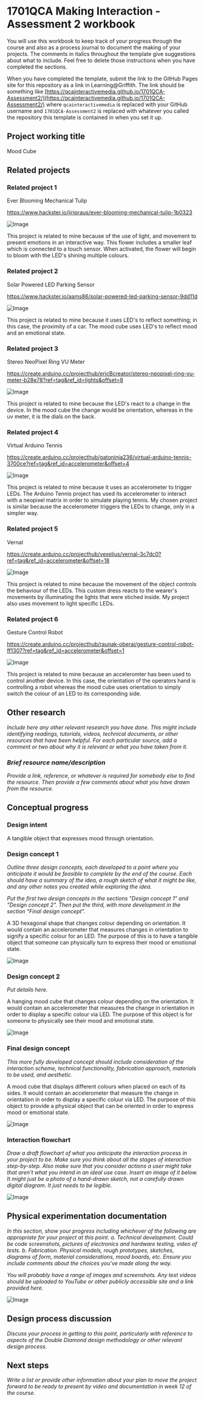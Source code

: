 # 1701QCA Making Interaction - Assessment 2 workbook

You will use this workbook to keep track of your progress through the course and also as a process journal to document the making of your projects. The comments in italics throughout the template give suggestions about what to include. Feel free to delete those instructions when you have completed the sections.

When you have completed the template, submit the link to the GitHub Pages site for this repository as a link in Learning@Griffith. The link should be something like [https://qcainteractivemedia.github.io/1701QCA-Assessment2/](https://qcainteractivemedia.github.io/1701QCA-Assessment2/) where `qcainteractivemedia` is replaced with your GitHub username and `1701QCA-Assessment2` is replaced with whatever you called the repository this template is contained in when you set it up.

## Project working title ##
Mood Cube

## Related projects ##

### Related project 1 ###
Ever Blooming Mechanical Tulip

https://www.hackster.io/jiripraus/ever-blooming-mechanical-tulip-1b0323

![Image](everbloomingtulip.PNG)

This project is related to mine because of the use of light, and movement to present emotions in an interactive way. This flower includes a smaller leaf which is connected to a touch sensor. When activated, the flower will begin to bloom with the LED's shining multiple colours. 

### Related project 2 ###
Solar Powered LED Parking Sensor

https://www.hackster.io/aams86/solar-powered-led-parking-sensor-9dd11d

![Image](solarpoweredLEDparkingsensor.PNG)

This project is related to mine because it uses LED's to reflect something; in this case, the proximity of a car. The mood cube uses LED's to reflect mood and an emotional state.

### Related project 3 ###
Stereo NeoPixel Ring VU Meter

https://create.arduino.cc/projecthub/ericBcreator/stereo-neopixel-ring-vu-meter-b28e78?ref=tag&ref_id=lights&offset=8

![Image](stereoneopixelringvumeter.PNG)

This project is related to mine because the LED's react to a change in the device. In the mood cube the change would be orientation, whereas in the uv meter, it is the dials on the back.

### Related project 4 ###
Virtual Arduino Tennis

https://create.arduino.cc/projecthub/gatoninja236/virtual-arduino-tennis-3700ce?ref=tag&ref_id=accelerometer&offset=4

![Image](virtualarduinotennis.PNG)

This project is related to mine because it uses an accelerometer to trigger LEDs. The Arduino Tennis project has used its accelerometer to interact with a neopixel matrix in order to simulate playing tennis. My chosen project is similar because the accelerometer triggers the LEDs to change, only in a simpler way.

### Related project 5 ###
Vernal

https://create.arduino.cc/projecthub/vexelius/vernal-3c7dc0?ref=tag&ref_id=accelerometer&offset=18

![Image](vernal.PNG)

This project is related to mine because the movement of the object controls the behaviour of the LEDs. This custom dress reacts to the wearer's movements by illuminating the lights that were stiched inside. My project also uses movement to light specific LEDs.

### Related project 6 ###
Gesture Control Robot

https://create.arduino.cc/projecthub/raunak-oberai/gesture-control-robot-ff1307?ref=tag&ref_id=accelerometer&offset=1

![Image](gesturecontrolrobot.PNG)

This project is related to mine because an acceleromter has been used to control another device. In this case, the orientation of the operators hand is controlling a robot whereas the mood cube uses orientation to simply switch the colour of an LED to its corresponding side.

## Other research ##
*Include here any other relevant research you have done. This might include identifying readings, tutorials, videos, technical documents, or other resources that have been helpful. For each particular source, add a comment or two about why it is relevant or what you have taken from it.*

### *Brief resource name/description* ###

*Provide a link, reference, or whatever is required for somebody else to find the resource. Then provide a few comments about what you have drawn from the resource.*

## Conceptual progress ##

### Design intent ###
A tangible object that expresses mood through orientation.

### Design concept 1 ###
*Outline three design concepts, each developed to a point where you anticipate it would be feasible to complete by the end of the course. Each should have a summary of the idea, a rough sketch of what it might be like, and any other notes you created while exploring the idea.* 

*Put the first two design concepts in the sections "Design concept 1" and "Design concept 2". Then put the third, with more development in the section "Final design concept".*

A 3D hexagonal shape that changes colour depending on orientation. It would contain an accelerometer that measures changes in orientation to signify a specific colour for an LED. The purpose of this is to have a tangible object that someone can physically turn  to express their mood or emotional state.

![Image](3DHexagon.JPG)


### Design concept 2 ###
*Put details here.*

A hanging mood cube that changes colour depending on the orientation. It would contain an accelerometer that measures the change in orientation in order to display a specific colour via LED. The purpose of this object is for someone to physically see their mood and emotional state.

![Image](HangingMoodCube.JPG)

### Final design concept ###
*This more fully developed concept should include consideration of the interaction scheme, technical functionality, fabrication approach, materials to be used, and aesthetic.*

A mood cube that displays different colours when placed on each of its sides. It would contain an accelerometer that measure the change in orientation in order to display a specific coluur via LED. The purpose of this object to provide a physical object that can be oriented in order to express mood or emotional state.

![Image](MoodCube.JPG)

### Interaction flowchart ###
*Draw a draft flowchart of what you anticipate the interaction process in your project to be. Make sure you think about all the stages of interaction step-by-step. Also make sure that you consider actions a user might take that aren't what you intend in an ideal use case. Insert an image of it below. It might just be a photo of a hand-drawn sketch, not a carefully drawn digital diagram. It just needs to be legible.*

![Image](missingimage.png)

## Physical experimentation documentation ##

*In this section, show your progress including whichever of the following are appropriate for your project at this point.
a.	Technical development. Could be code screenshots, pictures of electronics and hardware testing, video of tests. 
b.	Fabrication. Physical models, rough prototypes, sketches, diagrams of form, material considerations, mood boards, etc.
Ensure you include comments about the choices you've made along the way.*

*You will probably have a range of images and screenshots. Any test videos should be uploaded to YouTube or other publicly accessible site and a link provided here.*

![Image](missingimage.png)

## Design process discussion ##
*Discuss your process in getting to this point, particularly with reference to aspects of the Double Diamond design methodology or other relevant design process.*

## Next steps ##
*Write a list or provide other information about your plan to move the project forward to be ready to present by video and documentation in week 12 of the course.*
